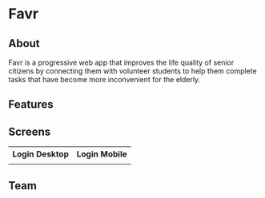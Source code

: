 # Favr

## About
Favr is a progressive web app that improves the life quality of senior citizens by connecting them with volunteer students to help them complete tasks that have become more inconvenient for the elderly.

## Features

## Screens
<table>  
    <th>Login Desktop</th>
    <th>Login Mobile</th>
    <tr>
        <td>
            <img src=""/>
        </td>
        <td>
            <img src=""/>
        </td>
    </tr>
</table>

## Team 
